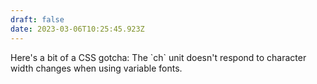 ```yaml
---
draft: false
date: 2023-03-06T10:25:45.923Z
---
```

Here's a bit of a CSS gotcha: The \`ch\` unit doesn't respond to character width changes when using variable fonts.

